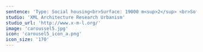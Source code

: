 ```yaml
---
sentence: 'Type: Social housing<br>Surface: 19000 m<sup>2</sup> <br>Software: Archicad'
studio: 'XML Architecture Research Urbanism'
studio_url: 'http://www.x-m-l.org/'
image: 'caroussel5.jpg'
icon: 'carousel5_icon_a.png'
icon_size: '170'
---
```


